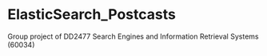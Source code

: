 # ElasticSearch_Postcasts
Group project of DD2477 Search Engines and Information Retrieval Systems (60034)
